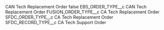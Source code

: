 <?xml version="1.0" encoding="UTF-8"?>
<CustomMetadata xmlns="http://soap.sforce.com/2006/04/metadata" xmlns:xsi="http://www.w3.org/2001/XMLSchema-instance" xmlns:xsd="http://www.w3.org/2001/XMLSchema">
    <label>CAN Tech Replacement Order</label>
    <protected>false</protected>
    <values>
        <field>EBS_ORDER_TYPE__c</field>
        <value xsi:type="xsd:string">CAN Tech Replacement Order</value>
    </values>
    <values>
        <field>FUSION_ORDER_TYPE__c</field>
        <value xsi:type="xsd:string">CA Tech Replacement Order</value>
    </values>
    <values>
        <field>SFDC_ORDER_TYPE__c</field>
        <value xsi:type="xsd:string">CA Tech Replacement Order</value>
    </values>
    <values>
        <field>SFDC_RECORD_TYPE__c</field>
        <value xsi:type="xsd:string">CA Tech Support Order</value>
    </values>
</CustomMetadata>
